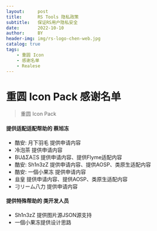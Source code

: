 ```yaml
---
layout:     post
title:      RS Tools 隐私政策
subtitle:   保证RS用户隐私安全
date:       2022-10-10
author:     BY
header-img: img/rs-logo-chen-web.jpg
catalog: true
tags:
    - 重圆 Icon
    - 感谢名单
    - Realese
---
```



# 重圆 Icon Pack 感谢名单

>重圆 Icon Pack
>


#### 提供适配适配帮助的 蔡旭冻

- 酷安: 月下羽毛 提供申请内容
- 冷泡茶 提供申请内容
- BUΔΣAΞS 提供申请内容、提供Flyme适配内容
- 酷安: Sh1n3zZ 提供申请内容、提供AOSP、类原生适配内容
- 酷安: 一個小果冻 提供申请内容
- 韭皇 提供申请内容、提供AOSP、类原生适配内容
- 刁リーム八力 提供申请内容


#### 提供特殊帮助的 类开发人员

- Sh1n3zZ 提供图片源JSON源支持
- 一個小果冻提供设计思路



